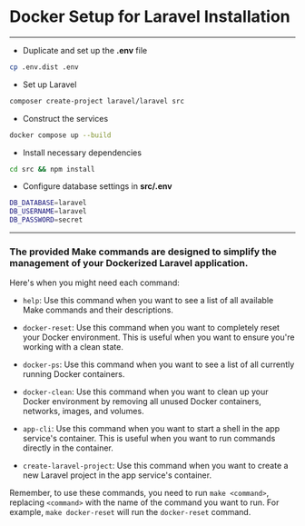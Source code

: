 
# Docker Setup for Laravel Installation

----

* Duplicate and set up the **.env** file
```bash
cp .env.dist .env
```
* Set up Laravel
```bash
composer create-project laravel/laravel src
```
* Construct the services
```bash
docker compose up --build
```
* Install necessary dependencies
```bash
cd src && npm install
```
* Configure database settings in **src/.env**
```bash
DB_DATABASE=laravel
DB_USERNAME=laravel
DB_PASSWORD=secret
```

----

### The provided Make commands are designed to simplify the management of your Dockerized Laravel application. 

Here's when you might need each command:

- `help`: Use this command when you want to see a list of all available Make commands and their descriptions.

- `docker-reset`: Use this command when you want to completely reset your Docker environment. This is useful when you want to ensure you're working with a clean state.

- `docker-ps`: Use this command when you want to see a list of all currently running Docker containers.

- `docker-clean`: Use this command when you want to clean up your Docker environment by removing all unused Docker containers, networks, images, and volumes.

- `app-cli`: Use this command when you want to start a shell in the app service's container. This is useful when you want to run commands directly in the container.

- `create-laravel-project`: Use this command when you want to create a new Laravel project in the app service's container.

Remember, to use these commands, you need to run `make <command>`, replacing `<command>` with the name of the command you want to run. For example, `make docker-reset` will run the `docker-reset` command.